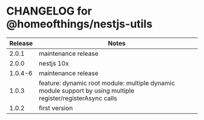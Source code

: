 # CHANGELOG for @homeofthings/nestjs-utils

| Release | Notes                                                                                                        |
|---------|--------------------------------------------------------------------------------------------------------------|
| 2.0.1   | maintenance release                                                                                          |
| 2.0.0   | nestjs 10x                                                                                                   |
| 1.0.4-6 | maintenance release                                                                                          |
| 1.0.3   | feature: dynamic root module: multiple dynamic module support by using multiple register/registerAsync calls |
| 1.0.2   | first version                                                                                                |
